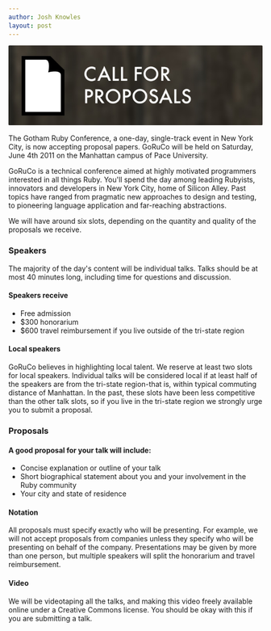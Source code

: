 ```yaml
---
author: Josh Knowles
layout: post
---
```


![Call for Proposals](/images/content/cfp-banner.jpg)

  The Gotham Ruby Conference, a one-day, single-track event in New York City,
  is now accepting proposal papers. GoRuCo will be held on Saturday, June 4th 
  2011 on the Manhattan campus of Pace University.

  GoRuCo is a technical conference aimed at highly motivated programmers interested 
  in all things Ruby. You'll spend the day among leading Rubyists, innovators and 
  developers in New York City, home of Silicon Alley. Past topics have ranged from 
  pragmatic new approaches to design and testing, to pioneering language application 
  and far-reaching abstractions.

  We will have around six slots, depending on the quantity and quality of the proposals 
  we receive.

  <div id='speaker-highlight'> 
  <h3>Speakers</h3> 
  <p>The majority of the day's content will be individual talks. Talks should be at most 40 minutes long, including time for questions and discussion.</p> 
  <h4>Speakers receive</h4> 
  <ul class='rewards'> 
  <li class='ticket'>Free admission</li> 
  <li class='money'>$300 honorarium</li> 
  <li class='travel'>$600 travel reimbursement if you live outside of the tri-state region</li> 
  </ul> 
  <h4>Local speakers</h4> 
  <p>GoRuCo believes in highlighting local talent. We reserve at least two slots for local speakers. Individual talks will be considered local if at least half of the speakers are from the tri-state region-that is, within typical commuting distance of Manhattan. In the past, these slots have been less competitive than the other talk slots, so if you live in the tri-state region we strongly urge you to submit a proposal.</p> 

  <h3>Proposals</h3> 
  <h4>A good proposal for your talk will include:</h4> 
  <ul class='talk-points'> 
  <li class='talk'>Concise explanation or outline of your talk</li> 
  <li class='bio'>Short biographical statement about you and your involvement in the Ruby community</li> 
  <li class='location'>Your city and state of residence</li> 
  </ul> 
  <h4>Notation</h4> 
  <p>All proposals must specify exactly who will be presenting. For example, we will not accept proposals from companies unless they specify who will be presenting on behalf of the company. Presentations may be given by more than one person, but multiple speakers will split the honorarium and travel reimbursement.</p> 
  <h4>Video</h4> 
  <p>We will be videotaping all the talks, and making this video freely available online under a Creative Commons license. You should be okay with this if you are submitting a talk.</p> 
  </div> 

